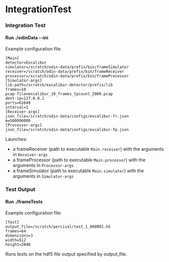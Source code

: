 IntegrationTest
===============

### Integration Test

#### Run ./odinData --ini <config-file> 

Example configuration file:
```
[Main]
detector=Excalibur
simulator=/scratch/odin-data/prefix/bin/frameSimulator
receiver=/scratch/odin-data/prefix/bin/frameReceiver
processor=/scratch/odin-data/prefix/bin/frameProcessor
[Simulator-args]
lib-path=/scratch/excalibur-detector/prefix/lib
frames=10
pcap-file=excalibur_10_frames_tpcount_2000.pcap
dest-ip=127.0.0.1
ports=61649
interval=1
[Receiver-args]
json_file=/scratch/odin-data/configs/excalibur-fr.json
m=500000000
[Processor-args]
json_file=/scratch/odin-data/configs/excalibur-fp.json
```

Launches:

- a frameReceiver (path to executable ```Main.receiver```) with the arguments in ```Receiver-args```
- a frameProcessor (path to executable ```Main.processor```) with the arguments in ```Processor-args```
- a frameSimulator (path to executable ```Main.simulator```) with the arguments in ```Simulator-args```

### Test Output

#### Run ./frameTests <config-file>

Example configuration file:

```
[Test]
output_file=/scratch/percival/test_1_000001.h5
frames=64
dimensions=3
width=512
height=2048
```

Runs tests on the hdf5 file output specified by output_file.
